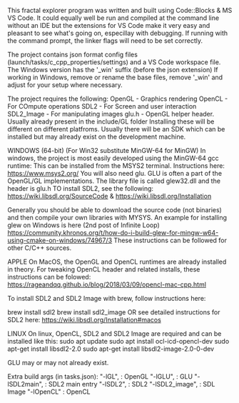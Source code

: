 This fractal explorer program was written and built using Code::Blocks & MS VS Code.
It could equally well be run and compiled at the command line without an IDE but the
extensions for VS Code make it very easy and pleasant to see what's going on, especillay with
debugging. If running with the command prompt, the linker flags will need to be set correctly.

The project contains json format config files (launch/tasks/c_cpp_properties/settings) and a
VS Code workspace file. The Windows version has the '_win' suffix (before the json extension)
If working in Windows, remove or rename the base files, remove '_win' and adjust for your setup 
where necessary.

The project requires the following:
    OpenGL - Graphics rendering
    OpenCL - For COmpute operations
    SDL2 - For Screen and user interaction
    SDL2_Image - For manipulating images
    glu.h - OpenGL helper header. Usually already present in the include/GL folder
Installing these will be different on different platfroms. Usually there will be an SDK 
which can be installed but may already exist on the development machine.


WINDOWS (64-bit)
(For Win32 substitute MinGW-64 for MinGW)
In windows, the project is most easily developed using the MinGW-64 gcc runtime:
This can be installed from the MSYS2 terminal. Instructions here: https://www.msys2.org/
You will also need glu. GLU is often a part of the OpenGL/GL implementations.
The library file is called glew32.dll and the header is glu.h
TO install SDL2, see the following:
https://wiki.libsdl.org/SourceCode & https://wiki.libsdl.org/Installation

Generally you should be able to download the source code (not binaries) and then compile your 
own libraries with MYSYS. An example for installing glew on Windows is here (2nd post of Infinite Loop)
https://community.khronos.org/t/how-do-i-build-glew-for-mingw-w64-using-cmake-on-windows/74967/3
These instructions can be followed for other C/C++ sources.

APPLE
On MacOS, the OpenGL and OpenCL runtimes are already installed in theory.
For tweaking OpenCL header and related installs, these instructions can be folowed:
    https://rageandqq.github.io/blog/2018/03/09/opencl-mac-cpp.html

To install SDL2 and SDL2 Image with brew, follow instructions here:

brew install sdl2
brew install sdl2_image
OR see detailed instructions for SDL2 here:
https://wiki.libsdl.org/Installation#macos


LINUX
On linux, OpenCL, SDL2 and SDL2 Image are required and can be installed like this:
sudo apt update
sudo apt install ocl-icd-opencl-dev
sudo apt-get install libsdl2-2.0
sudo apt-get install libsdl2-image-2.0-0-dev

GLU may or may not already exist.

Extra build args (in tasks.json):
    "-lGL",         : OpenGL
	"-lGLU",        : GLU
	"-lSDL2main",   : SDL2 main entry
	"-lSDL2",       : SDL2
	"-lSDL2_image", : SDL Image
	"-lOpenCL"      : OpenCL


